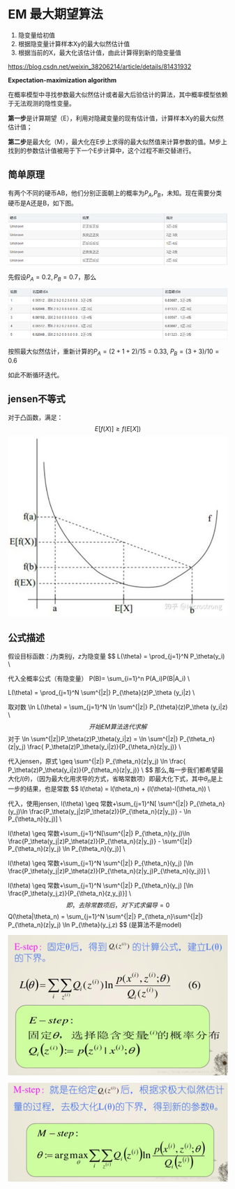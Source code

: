 # EM 最大期望算法

1. 隐变量给初值
2. 根据隐变量计算样本Xy的最大似然估计值
3. 根据当前的X，最大化该估计值，由此计算得到新的隐变量值

https://blog.csdn.net/weixin_38206214/article/details/81431932

**Expectation-maximization algorithm**

在概率模型中寻找参数最大似然估计或者最大后验估计的算法，其中概率模型依赖于无法观测的隐性变量。

**第一步**是计算期望（E），利用对隐藏变量的现有估计值，计算样本Xy的最大似然估计值；

**第二步**是最大化（M），最大化在E步上求得的最大似然值来计算参数的值。M步上找到的参数估计值被用于下一个E步计算中，这个过程不断交替进行。



## 简单原理

有两个不同的硬币AB，他们分别正面朝上的概率为$P_A$,$P_B$，未知。现在需要分类硬币是A还是B，如下图。



![img](EM.assets/20190604082251356.png)

先假设$P_A=0.2, P_B=0.7$，那么

![img](EM.assets/20190604082322112.png)

按照最大似然估计，重新计算的$P_A=(2+1+2)/15=0.33$, $P_B=(3+3)/10=0.6$

如此不断循环迭代。



## jensen不等式

对于凸函数，满足：
$$
E[f(X)] \geq f(E[X])
$$
![img](EM.assets/v2-c6ea0537af6cd4ceb25705c6ccc8575c_720w.jpg)



## 公式描述

假设目标函数：$j$为类别$j$，$z$为隐变量
$$
L(\theta) = \prod_{j=1}^N P_\theta(y_i) \\

代入全概率公式（有隐变量） P(B)= \sum_{i=1}^n P(A_i)P(B|A_i) \\

L(\theta) = \prod_{j=1}^N \sum^{|z|} P_{\theta}(z)P_\theta (y_i|z) \\

取对数 \ln L(\theta) = \sum_{j=1}^N \ln \sum^{|z|} P_{\theta}(z)P_\theta (y_i|z) \\
$$
开始EM算法迭代求解
$$
对于 \ln \sum^{|z|}P_\theta(z)P_\theta(y_i|z) = \ln \sum^{|z|} P_{\theta_n}(z|y_j) \frac{ P_\theta(z)P_\theta(y_i|z)}{P_{\theta_n}(z|y_j)} \\

代入jensen，原式 \geq \sum^{|z|} P_{\theta_n}(z|y_j) \ln \frac{ P_\theta(z)P_\theta(y_i|z)}{P_{\theta_n}(z|y_j)} \\
$$
那么,每一步我们都希望最大化$l(\theta)$，（因为最大化用求导的方式，省略常数项）即最大化下式，其中$\theta_n$是上一步的结果，也是常数
$$
l(\theta) = l(\theta_n) + (l(\theta)-l(\theta_n)) \\

代入，使用jensen, l(\theta) \geq 常数+\sum_{j=1}^N[ \sum^{|z|} P_{\theta_n}(y_j)\ln \frac{P_\theta(y_j|z)P_\theta(z)}{P_{\theta_n}(z|y_j)} - \ln P_{\theta_n}(y_j)] \\

l(\theta) \geq 常数+\sum_{j=1}^N[\sum^{|z|} P_{\theta_n}(y_j)\ln \frac{P_\theta(y_j|z)P_\theta(z)}{P_{\theta_n}(z|y_j)} - \sum^{|z|} P_{\theta_n}(z|y_j) \ln P_{\theta_n}(y_j)] \\

l(\theta) \geq 常数+\sum_{j=1}^N \sum^{|z|} P_{\theta_n}(y_j) [\ln \frac{P_\theta(y_j|z)P_\theta(z)}{P_{\theta_n}(z|y_j)P_{\theta_n}(y_j)}] \\

l(\theta) \geq 常数+\sum_{j=1}^N \sum^{|z|} P_{\theta_n}(y_j) [\ln \frac{P_\theta(y_j,z)}{P_{\theta_n}(z,y_j)}] \\
$$
即，去除常数项后，对下式求偏导=0
$$
Q(\theta|\theta_n) = \sum_{j=1}^N \sum^{|z|} P_{\theta_n}\sum^{|z|} P_{\theta_n}(z|y_j) \ln P_{\theta}(y_j,z)
$$
(是算法不是model)



![img](EM.assets/20180805171002858.png)

![img](EM.assets/20180805171018802.png)




















